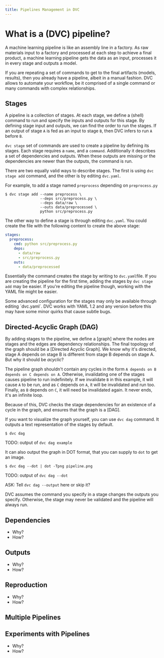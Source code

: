 ```yaml
---
title: Pipelines Management in DVC
---
```


# What is a (DVC) pipeline?

A machine learning pipeline is like an assembly line in a factory. As raw
materials input to a factory and processed at each step to achieve a final
product, a machine learning pipeline gets the data as an input, processes it in
every stage and outputs a model.

If you are repeating a set of commands to get to the final artifacts (models,
results), then you already have a pipeline, albeit in a manual fashion. DVC
allows to automate your workflow, be it comprised of a single command or many
commands with complex relationships.

## Stages

A pipeline is a collection of stages. At each stage, we define a (shell) command
to run and specify the inputs and outputs for this stage. By defining stage
input and outputs, we can find the order to run the stages. If an output of
stage `A` is fed as an input to stage `B`, then DVC infers to run `A` before
`B`.

`dvc stage` set of commands are used to create a pipeline by defining its
stages. Each stage requires a `name`, and a `command`. Additionally it describes
a set of dependencies and outputs. When these outputs are missing or the
dependencies are newer than the outputs, the command is run.

There are two equally valid ways to describe stages. The first is using
`dvc stage add` command, and the other is by editing `dvc.yaml`.

For example, to add a stage named `preprocess` depending on `preprocess.py`

```dvc
$ dvc stage add --name preprocess \
                --deps src/preprocess.py \
                --deps data/raw \
                --outs data/preprocessed \
                python src/preprocess.py
```

The other way to define a stage is through editing `dvc.yaml`. You could create
the file with the following content to create the above stage:

```yaml
stages:
  preprocess:
    cmd: python src/preprocess.py
    deps:
      - data/raw
      - src/preprocess.py
    outs:
      - data/preprocessed
```

Essentially the command creates the stage by writing to `dvc.yaml`file. If you
are creating the pipeline for the first time, adding the stages by
`dvc stage add` may be easier. If you're editing the pipeline though, working
with the YAML file might be easier.

<admon type="tip">
Some advanced configuration for the stages may only be available through
editing `dvc.yaml`.
</admon>

<admon type="warning">
DVC works with YAML 1.2 and any version before this may have some minor quirks
that cause subtle bugs.
</admon>

## Directed-Acyclic Graph (DAG)

By adding stages to the pipeline, we define a [graph] where the nodes are stages
and the edges are dependency relationships. The final topology of the graph
should be a [Directed Acyclic Graph]. We know why it's directed, stage A depends
on stage B is different from stage B depends on stage A. But why it should be
_acyclic_?

The pipeline graph shouldn't contain any cycles in the form
`A depends on B depends on C depends on A`. Otherwise, invalidating one of the
stages causes pipeline to run indefinitely. If we invalidate `B` in this
example, it will cause `A` to be run, and as `C` depends on `A`, it will be
invalidated and run too. Finally, as `B` depends on `C`, it will need be
invalidated again. It never ends, it's an infinite loop.

Because of this, DVC checks the stage dependencies for an existence of a cycle
in the graph, and ensures that the graph is a [DAG].

If you want to visualize the graph yourself, you can use `dvc dag` command. It
outputs a text representation of the stages by default.

```dvc
$ dvc dag
```

TODO: output of `dvc dag example`

It can also output the graph in DOT format, that you can supply to `dot` to get
an image.

```dvc
$ dvc dag --dot | dot -Tpng pipeline.png
```

TODO: output of `dvc dag --dot`

ASK: Tell `dvc dag --output` here or skip it?

<admon type="warning">
DVC assumes the command you specify in a stage changes the outputs you specify.
Otherwise, the stage may never be validated and the pipeline will always run.
</admon>

## Dependencies

- Why?
- How?

## Outputs

- Why?
- How?

## Reproduction

- Why?
- How?

## Multiple Pipelines

## Experiments with Pipelines

- Why?
- How?

